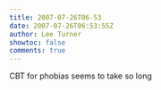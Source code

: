 ```yaml
---
title: 2007-07-26T06-53
date: 2007-07-26T06:53:55Z
author: Lee Turner
showtoc: false
comments: true
---
```


CBT for phobias seems to take so long

